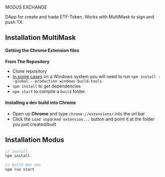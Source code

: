 MODUS EXCHANGE

DApp for create and trade ETF-Token. Works with MultiMask to sign and push TX.

## Installation MultiMask


#### Getting the Chrome Extension files


**From The Repository** 
* Clone repository
* [In some cases](https://github.com/MultiMask/MultiMask) on a Windows system you will need to run `npm install --global --production windows-build-tools`
* `npm install` to get dependencies
* `npm start` to compile a `build` folder.


#### Installing a dev build into Chrome

* Open up **Chrome** and type `chrome://extensions/` into the url bar
* Click the `Load unpacked extension...` button and point it at the folder you just created/built 


## Installation Modus
```javascript
// install
npm install

// build dev env
npm run start
```
